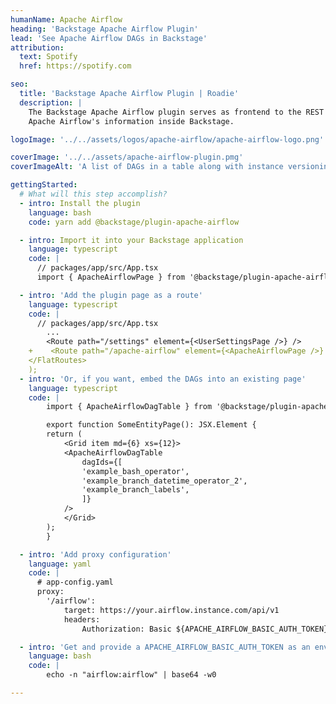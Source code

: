 ```yaml
---
humanName: Apache Airflow
heading: 'Backstage Apache Airflow Plugin'
lead: 'See Apache Airflow DAGs in Backstage'
attribution:
  text: Spotify
  href: https://spotify.com

seo:
  title: 'Backstage Apache Airflow Plugin | Roadie'
  description: |
    The Backstage Apache Airflow plugin serves as frontend to the REST API exposed by Apache Airflow to show
    Apache Airflow's information inside Backstage.

logoImage: '../../assets/logos/apache-airflow/apache-airflow-logo.png'

coverImage: '../../assets/apache-airflow-plugin.pmg'
coverImageAlt: 'A list of DAGs in a table along with instance versioning and status.'

gettingStarted:
  # What will this step accomplish?
  - intro: Install the plugin
    language: bash
    code: yarn add @backstage/plugin-apache-airflow

  - intro: Import it into your Backstage application
    language: typescript
    code: |
      // packages/app/src/App.tsx
      import { ApacheAirflowPage } from '@backstage/plugin-apache-airflow';

  - intro: 'Add the plugin page as a route'
    language: typescript
    code: |
      // packages/app/src/App.tsx
        ...
        <Route path="/settings" element={<UserSettingsPage />} />
    +    <Route path="/apache-airflow" element={<ApacheAirflowPage />} />
    </FlatRoutes>
    );
  - intro: 'Or, if you want, embed the DAGs into an existing page'
    language: typescript
    code: |
        import { ApacheAirflowDagTable } from '@backstage/plugin-apache-airflow';

        export function SomeEntityPage(): JSX.Element {
        return (
            <Grid item md={6} xs={12}>
            <ApacheAirflowDagTable
                dagIds={[
                'example_bash_operator',
                'example_branch_datetime_operator_2',
                'example_branch_labels',
                ]}
            />
            </Grid>
        );
        }

  - intro: 'Add proxy configuration'
    language: yaml
    code: |
      # app-config.yaml
      proxy:
        '/airflow':
            target: https://your.airflow.instance.com/api/v1
            headers:
                Authorization: Basic ${APACHE_AIRFLOW_BASIC_AUTH_TOKEN}

  - intro: 'Get and provide a APACHE_AIRFLOW_BASIC_AUTH_TOKEN as an environment variable. Where the basic authorization token is the base64 encoding of the username and password of your instance.'
    language: bash
    code: |
        echo -n "airflow:airflow" | base64 -w0

---
```

